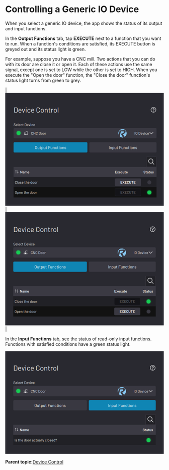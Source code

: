# Controlling a Generic IO Device

When you select a generic IO device, the app shows the status of its output and input functions.

In the **Output Functions** tab, tap **EXECUTE** next to a function that you want to run. When a function's conditions are satisfied, its EXECUTE button is greyed out and its status light is green.

For example, suppose you have a CNC mill. Two actions that you can do with its door are close it or open it. Each of these actions use the same signal, except one is set to LOW while the other is set to HIGH. When you execute the "Open the door" function, the "Close the door" function's status light turns from green to grey.

|![](../Images/DeviceControls/GenericIODevice-OutputFunctions-OpenDoor.png)|![](../Images/DeviceControls/GenericIODevice-OutputFunctions-CloseDoor.png)|

In the **Input Functions** tab, see the status of read-only input functions. Functions with satisfied conditions have a green status light.

![](../Images/DeviceControls/GenericIODevice-InputFunctions-DoorClosed.png)

**Parent topic:**[Device Control](../DeviceControls/DeviceControlOverview.md)

